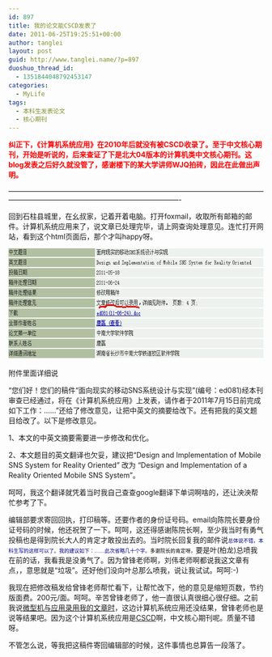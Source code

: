```yaml
---
id: 897
title: 我的论文能CSCD发表了
date: 2011-06-25T19:25:51+00:00
author: tanglei
layout: post
guid: http://www.tanglei.name/?p=897
duoshuo_thread_id:
  - 1351844048792453147
categories:
  - MyLife
tags:
  - 本科生发表论文
  - 核心期刊
---
```

**<span style="color: #ff0000;">纠正下，《计算机系统应用》在2010年后就没有被CSCD收录了。至于中文核心期刊，开始是听说的，后来查证了下是北大04版本的计算机类中文核心期刊。这blog发表之后好久就没管了，感谢楼下的某大学讲师WJQ拍砖，因此在此做出声明。</span>**

&#8212;&#8212;&#8212;&#8212;&#8212;&#8212;&#8212;&#8212;&#8212;&#8212;&#8212;&#8212;&#8212;&#8212;&#8212;&#8212;&#8212;&#8212;&#8212;&#8212;&#8212;&#8212;&#8212;&#8212;&#8212;&#8212;&#8212;&#8212;&#8212;&#8212;&#8212;&#8212;&#8212;&#8212;&#8212;&#8212;&#8212;&#8212;&#8212;&#8212;&#8212;&#8212;&#8212;&#8212;&#8212;&#8212;&#8212;&#8212;&#8212;&#8212;&#8212;&#8212;&#8212;&#8212;&#8212;&#8212;&#8212;&#8212;&#8212;&#8212;-

回到石柱县城里，在幺叔家，记着开着电脑。打开foxmail，收取所有邮箱的邮件。计算机系统应用来了，说文章已处理完毕，请上网查询处理意见。连忙打开网站，看到这个html页面后，那个才叫happy呀。

[<img class="aligncenter size-full wp-image-898" title="c-s-a-accept-me" src="/wp-content/uploads/2011/06/c-s-a-accept-me.jpg" alt="计算机系统应用结果" width="663" height="219" />](/wp-content/uploads/2011/06/c-s-a-accept-me.jpg)

附件里面详细说

“您们好！您们的稿件“面向现实的移动SNS系统设计与实现”(编号：ed081)经本刊审查已经通过，将在《计算机系统应用》上发表，请作者于2011年7月15日前完成如下工作：……”还给了修改意见，让把中英文的摘要给改下。还有把我的英文题目给改了。以下是修改意见。

1、本文的中英文摘要需要进一步修改和优化。

2、本文题目的英文翻译也欠妥，建议把“Design and Implementation of Mobile SNS System for Reality Oriented” 改为 “Design and Implementation of a Reality Oriented Mobile SNS System”。

呵呵，我这个翻译就凭着当时我自己查查google翻译下单词啊啥的，还让泱泱帮忙参考了下。

编辑部要求寄回回执，打印稿等。还要作者的身份证号码。email向陈院长要身份证号码的时候，他还祝贺了一下。呵呵，这还得感谢陈院长啊，至少我当时有勇气投稿也是得到院长大人的肯定才敢投出去的。当时院长回复我的邮件说<span style="color: #000080; font-family: Verdana; font-size: x-small;">总体说不错，本科生写的这样可以了。我的建议如下：……此次省略几十个字。<span style="color: #000000;">多谢院长的肯定呀，</span></span>要是叶(柏龙)总喷我在前的话，我看我是没勇气了。因为曾锋老师啊，刘伟老师啊都说我这文章有点，，意思就是“垃圾”。还好他们没向叶总那么喷我，说让我试试。呵呵:-)

我现在把修改稿发给曾锋老师帮忙看下，让帮忙改下，他的意见是缩短页数，节约版面费。200元/面。呵呵。辛苦曾锋老师了，他一直很认真很细心很仔细。之前我说[微型机与应用录用我的文章时](/blog/my-paper-to-be-accepted.html)，这边计算机系统应用还没结果，曾锋老师也是说等结果吧。因为这个计算机系统应用是[CSCD](http://sdb.csdl.ac.cn/)啊，中文核心期刊呢。质量不错呀。

不管怎么说，等我把这稿件寄回编辑部的时候，这件事情也总算告一段落了。
